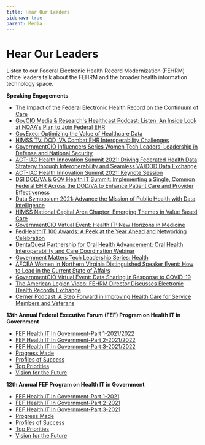 ```yaml
---
title: Hear Our Leaders
sidenav: true
parent: Media
---
```

# Hear Our Leaders

Listen to our Federal Electronic Health Record Modernization (FEHRM) office leaders talk about the FEHRM and the broader health information technology space.

**Speaking Engagements**

* [The Impact of the Federal Electronic Health Record on the Continuum of Care](https://www.dvidshub.net/video/879225/impact-federal-electronic-health-record-continuum-care) [](https://governmentciomedia.com/listen-inside-look-noaas-plan-join-federal-ehr)
* [GovCIO Media & Research's Healthcast Podcast: Listen: An Inside Look at NOAA's Plan to Join Federal EHR](https://governmentciomedia.com/listen-inside-look-noaas-plan-join-federal-ehr)
* [GovExec: Optimizing the Value of Healthcare Data](https://youtu.be/rhi8lUUsm6Y)
* [HIMSS TV: DOD, VA Combat EHR Interoperability Challenges](https://himsstv.brightcovegallery.com/detail/video/6268576260001/dod-va-combat-ehr-interoperability-challenges?autoStart=true&q=Tinston)
* [GovernmentCIO Influencers Series Women Tech Leaders: Leadership in Defense and National Security](https://governmentciomedia.com/leadership-defense-and-national-security)
* [ACT-IAC Health Innovation Summit 2021: Driving Federated Health Data Strategy through Interoperability and Seamless VA/DOD Data Exchange](https://vimeo.com/560584288)
* [ACT-IAC Health Innovation Summit 2021: Keynote Session](https://onlinexperiences.com/Launch/Studio/ESH=8D74A1A8-DDC9-4C96-BEFA-304C2B0847A9)
* [DSI DOD/VA & GOV Health IT Summit: Implementing a Single, Common Federal EHR Across the DOD/VA to Enhance Patient Care and Provider Effectiveness](https://dsigroup.live/archive/4898)
* [Data Symposium 2021: Advance the Mission of Public Health with Data Intelligence](https://www.datafoundation.org/events-list/data-symposium-2021-exploring-emerging-data-capabilities-in-government/2021)
* [HIMSS National Capital Area Chapter: Emerging Themes in Value Based Care](https://www.youtube.com/watch?v=FGBaLxLKa08)
* [GovernmentCIO Virtual Event: Health IT: New Horizons in Medicine](https://governmentciomedia.com/event/health-it-new-horizons-medicine)
* [FedHealthIT 100 Awards: A Peek at the Year Ahead and Networking Celebration](https://event.on24.com/wcc/r/2856879/4F844FBD075248CEEB8914D6232F9AB2)
* [DentaQuest Partnership for Oral Health Advancement: Oral Health Interoperability and Care Coordination Webinar](https://www.carequest.org/education/instructional-webinars/oral-health-interoperability-and-care)
* [Government Matters Tech Leadership Series: Health](http://govmatters.tv/tech-leadership-series-health)
* [AFCEA Women in Northern Virginia Distinguished Speaker Event: How to Lead in the Current State of Affairs](https://youtu.be/Cs0W0i-TQJ8)
* [GovernmentCIO Virtual Event: Data Sharing in Response to COVID-19](https://governmentciomedia.com/data-sharing-response-covid-19)
* [The American Legion Video: FEHRM Director Discusses Electronic Health Records Exchange](https://www.legion.org/veteransbenefits/videos/PLC3EF50DFA2BCA630/rArBUE7RwJs)
* [Cerner Podcast: A Step Forward in Improving Health Care for Service Members and Veterans](https://www.cerner.com/perspectives/a-step-forward-in-improving-health-care-for-service-members-and-veterans)

**13th Annual Federal Executive Forum (FEF) Program on Health IT in Government**

* [FEF Health IT In Government-Part 1-2021/2022](https://www.youtube.com/watch?v=TovlAxK2LNI&list=PL93B37A8E2F403D3A)
* [FEF Health IT In Government-Part 2-2021/2022](https://www.youtube.com/watch?v=XmQwyv41hdg&list=PL93B37A8E2F403D3A)
* [FEF Health IT In Government-Part 3-2021/2022](https://www.youtube.com/watch?v=G9P5rKBQWMQ&list=PL93B37A8E2F403D3A)
* [Progress Made](https://www.youtube.com/watch?v=J8iIz16m0Sc&list=PL93B37A8E2F403D3A)
* [Profiles of Success](https://www.youtube.com/watch?v=3HSoXGR1IF8&list=PL93B37A8E2F403D3A)
* [Top Priorities](https://www.youtube.com/watch?v=1NAdQbyNbhQ&list=PL93B37A8E2F403D3A)
* [Vision for the Future ](https://www.youtube.com/watch?v=lcZv30sNC1s&list=PL93B37A8E2F403D3A)

**12th Annual FEF Program on Health IT in Government** 

* [FEF Health IT In Government-Part 1-2021](https://www.youtube.com/watch?v=FZrzsxa7h3I&list=PL93B37A8E2F403D3A&index=1)
* [FEF Health IT In Government-Part 2-2021](https://www.youtube.com/watch?v=QoVFLUL82pA&list=PL93B37A8E2F403D3A&index=2)
* [FEF Health IT In Government-Part 3-2021](https://www.youtube.com/watch?v=4wpOGi8qg0M&list=PL93B37A8E2F403D3A&index=3)
* [Progress Made](https://www.youtube.com/watch?v=UCR0ZVb4RNw&list=PL93B37A8E2F403D3A&index=16)
* [Profiles of Success](https://www.youtube.com/watch?v=dkwKOcLQjUk&list=PL93B37A8E2F403D3A&index=17)
* [Top Priorities](https://www.youtube.com/watch?v=bGlXyMrmZy0&list=PL93B37A8E2F403D3A&index=18)
* [Vision for the Future ](https://www.youtube.com/watch?v=8pt0IP3YM58&list=PL93B37A8E2F403D3A&index=19)